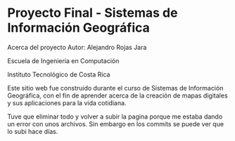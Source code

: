 Proyecto Final - Sistemas de Información Geográfica
====================
Acerca del proyecto
Autor: Alejandro Rojas Jara

Escuela de Ingeniería en Computación

Instituto Tecnológico de Costa Rica

Este sitio web fue construido durante el curso de Sistemas de Información Geográfica,
con el fin de aprender acerca de la creación de mapas digitales y sus aplicaciones para la vida cotidiana.


Tuve que eliminar todo y volver a subir la pagina porque me estaba dando un error con unos archivos. 
Sin embargo en los commits se puede ver que lo subi hace días.
